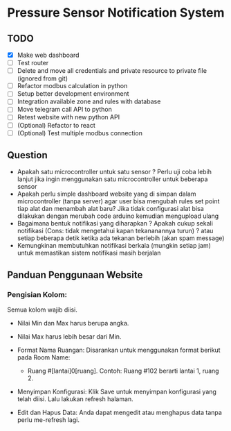 # Pressure Sensor Notification System

## TODO
- [x] Make web dashboard
- [ ] Test router
- [ ] Delete and move all credentials and private resource to private file (ignored from git)
- [ ] Refactor modbus calculation in python
- [ ] Setup better development environment
- [ ] Integration available zone and rules with database
- [ ] Move telegram call API to python
- [ ] Retest website with new python API
- [ ] (Optional) Refactor to react
- [ ] (Optional) Test multiple modbus connection

## Question

- Apakah satu microcontroller untuk satu sensor ? Perlu uji coba lebih lanjut jika ingin menggunakan satu microcontroller untuk beberapa sensor
- Apakah perlu simple dashboard website yang di simpan dalam microcontroller (tanpa server) agar user bisa mengubah rules set point tiap alat dan menambah alat baru? Jika tidak configurasi alat bisa dilakukan dengan merubah code arduino kemudian mengupload ulang
- Bagaimana bentuk notifikasi yang diharapkan ? Apakah cukup sekali notifikasi (Cons: tidak mengetahui kapan tekananannya turun) ? atau setiap beberapa detik ketika ada tekanan berlebih (akan spam message)
- Kemungkinan membutuhkan notifikasi berkala (mungkin setiap jam) untuk memastikan sistem notifikasi masih berjalan

## Panduan Penggunaan Website

### Pengisian Kolom:

Semua kolom wajib diisi.

- Nilai Min dan Max harus berupa angka.
- Nilai Max harus lebih besar dari Min.
- Format Nama Ruangan:
  Disarankan untuk menggunakan format berikut pada Room Name:
  - Ruang #[lantai]0[ruang]. Contoh: Ruang #102 berarti lantai 1, ruang 2.

- Menyimpan Konfigurasi:
  Klik Save untuk menyimpan konfigurasi yang telah diisi. Lalu lakukan refresh halaman.

- Edit dan Hapus Data:
  Anda dapat mengedit atau menghapus data tanpa perlu me-refresh lagi.
